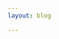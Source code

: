 ```yaml
---
layout: blog

---
```

<script setup>
import { data } from './posts.data'

</script>

<div class="flex overflow-hidden">
  <Outline v-for="item in data" v-bind="item" category="post"/>
</div>
